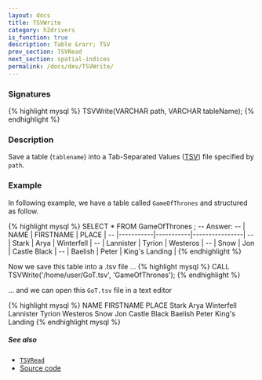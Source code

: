 ```yaml
---
layout: docs
title: TSVWrite
category: h2drivers
is_function: true
description: Table &rarr; TSV
prev_section: TSVRead
next_section: spatial-indices
permalink: /docs/dev/TSVWrite/
---
```


### Signatures

{% highlight mysql %}
TSVWrite(VARCHAR path, VARCHAR tableName);
{% endhighlight %}

### Description

Save a table (`tablename`) into a Tab-Separated Values ([TSV][wiki]) file specified by `path`.

### Example

In following example, we have a table called `GameOfThrones` and structured as follow.

{% highlight mysql %}
SELECT * FROM GameOfThrones ;
-- Answer:
-- |   NAME    | FIRSTNAME |     PLACE      |
-- |-----------|-----------|----------------|
-- | Stark     | Arya      | Winterfell     |
-- | Lannister | Tyrion    | Westeros       |
-- | Snow      | Jon       | Castle Black   |
-- | Baelish   | Peter     | King's Landing |
{% endhighlight %}

Now we save this table into a .tsv file ...
{% highlight mysql %}
CALL TSVWrite('/home/user/GoT.tsv', 'GameOfThrones');
{% endhighlight %}

... and we can open this `GoT.tsv` file in a text editor

{% highlight mysql %}
NAME	FIRSTNAME	PLACE
Stark	Arya	Winterfell
Lannister	Tyrion	Westeros
Snow	Jon	Castle Black
Baelish	Peter	King's Landing
{% endhighlight mysql %}

##### See also

* [`TSVRead`](../TSVRead)
* <a href="https://github.com/orbisgis/h2gis/blob/master/h2gis-functions/src/main/java/org/h2gis/functions/io/tsv/TSVWrite.java" target="_blank">Source code</a>

[wiki]: https://en.wikipedia.org/wiki/Tab-separated_values
